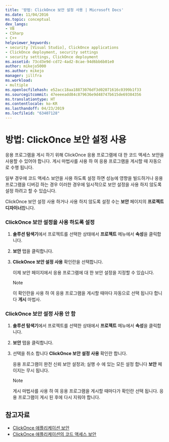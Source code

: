 ```yaml
---
title: '방법: ClickOnce 보안 설정 사용 | Microsoft Docs'
ms.date: 11/04/2016
ms.topic: conceptual
dev_langs:
- VB
- CSharp
- C++
helpviewer_keywords:
- security [Visual Studio], ClickOnce applications
- ClickOnce deployment, security settings
- security settings, ClickOnce deployment
ms.assetid: 73cd3e9d-cd72-4ad2-8cae-94d6bb6b01e0
author: mikejo5000
ms.author: mikejo
manager: jillfra
ms.workload:
- multiple
ms.openlocfilehash: e52acc18aa18873076df3d02071616c0399b1f33
ms.sourcegitcommit: 47eeeeadd84c879636e9d48747b615de69384356
ms.translationtype: HT
ms.contentlocale: ko-KR
ms.lasthandoff: 04/23/2019
ms.locfileid: "63407128"
---
```

# <a name="how-to-enable-clickonce-security-settings"></a>방법: ClickOnce 보안 설정 사용
응용 프로그램을 게시 하기 위해 ClickOnce 응용 프로그램에 대 한 코드 액세스 보안을 사용할 수 있어야 합니다. 게시 마법사를 사용 하 여 응용 프로그램을 게시할 때 자동으로 수행 됩니다.

 일부 경우에 코드 액세스 보안을 사용 하도록 설정 하면 성능에 영향을 빌드하거나 응용 프로그램을 디버깅 하는 경우 이러한 경우에 일시적으로 보안 설정을 사용 하지 않도록 설정 하려고 할 수 있습니다.

 ClickOnce 보안 설정 사용 하거나 사용 하지 않도록 설정 수는 **보안** 페이지의 **프로젝트 디자이너**합니다.

### <a name="to-enable-clickonce-security-settings"></a>ClickOnce 보안 설정을 사용 하도록 설정

1. **솔루션 탐색기**에서 프로젝트를 선택한 상태에서 **프로젝트** 메뉴에서 **속성**을 클릭합니다.

2. **보안** 탭을 클릭합니다.

3. **ClickOnce 보안 설정 사용** 확인란을 선택합니다.

     이제 보안 페이지에서 응용 프로그램에 대 한 보안 설정을 지정할 수 있습니다.

    > [!NOTE]
    > 이 확인란을 사용 하 여 응용 프로그램을 게시할 때마다 자동으로 선택 됩니다 합니다 **게시** 마법사.

### <a name="to-disable-clickonce-security-settings"></a>ClickOnce 보안 설정 사용 안 함

1. **솔루션 탐색기**에서 프로젝트를 선택한 상태에서 **프로젝트** 메뉴에서 **속성**을 클릭합니다.

2. **보안** 탭을 클릭합니다.

3. 선택을 취소 합니다 **ClickOnce 보안 설정 사용** 확인란 합니다.

     응용 프로그램이 완전 신뢰 보안 설정과; 실행 수 에 있는 모든 설정 합니다 **보안** 페이지는 무시 됩니다.

    > [!NOTE]
    > 게시 마법사를 사용 하 여 응용 프로그램을 게시할 때마다가 확인란 선택 됩니다. 응용 프로그램이 게시 된 후에 다시 지워야 합니다.

## <a name="see-also"></a>참고자료
- [ClickOnce 애플리케이션 보안](../deployment/securing-clickonce-applications.md)
- [ClickOnce 애플리케이션의 코드 액세스 보안](../deployment/code-access-security-for-clickonce-applications.md)
